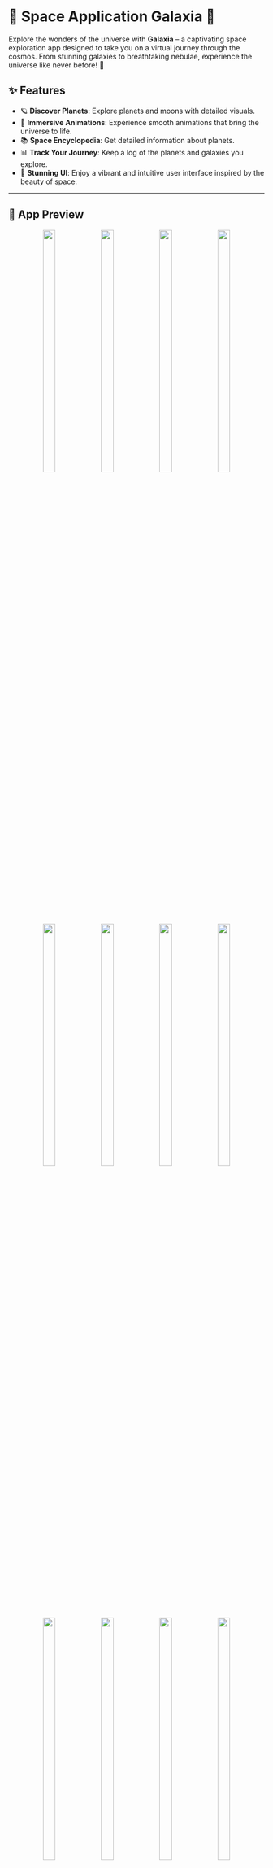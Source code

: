 # 🌌 Space Application Galaxia 🚀  
Explore the wonders of the universe with **Galaxia** – a captivating space exploration app designed to take you on a virtual journey through the cosmos. From stunning galaxies to breathtaking nebulae, experience the universe like never before! 🌠

## ✨ Features  
- 🪐 **Discover Planets**: Explore planets and moons with detailed visuals.  
- 💫 **Immersive Animations**: Experience smooth animations that bring the universe to life.  
- 📚 **Space Encyclopedia**: Get detailed information about planets.  
- 📊 **Track Your Journey**: Keep a log of the planets and galaxies you explore.  
- 🎨 **Stunning UI**: Enjoy a vibrant and intuitive user interface inspired by the beauty of space.  

---

## 🌟 App Preview  

<div align="center">
   
  <img src="https://github.com/user-attachments/assets/4c56f5fd-4f83-4704-9155-9f2af777c9b6" height="35%" width="22%" />
  <img src="https://github.com/user-attachments/assets/0e9afbea-89c7-4dd0-8ab9-fd71f332736b" height="35%" width="22%" />
  <img src="https://github.com/user-attachments/assets/0ce400e9-7299-4ff5-853b-a0b52437ad03" height="35%" width="22%" />

  <img src="https://github.com/user-attachments/assets/d99c24cf-dd08-429b-a619-48d2ec6cfea5" height="35%" width="22%" />
  <img src="https://github.com/user-attachments/assets/4df56825-19bd-4b8a-8338-4957b994eaa3" height="35%" width="22%" />
  <img src="https://github.com/user-attachments/assets/e00ee8f5-e1de-4c73-9392-f4ed18c78dda" height="35%" width="22%" />
  <img src="https://github.com/user-attachments/assets/c51536b4-b4d0-4252-b3cb-87e98f4a3842" height="35%" width="22%" />

  <img src="https://github.com/user-attachments/assets/c4114eb7-0e17-4a40-b273-0b8935c1dbe8" height="35%" width="22%" />
  <img src="https://github.com/user-attachments/assets/5c1ee0fc-f179-46bc-9f50-299bd78d7ccb" height="35%" width="22%" />
  <img src="https://github.com/user-attachments/assets/0d7280da-52c8-4949-911a-2b6c0860628a" height="35%" width="22%" />
  <img src="https://github.com/user-attachments/assets/52ce09a0-9095-4218-b658-823e6f558465" height="35%" width="22%" />

  <img src="https://github.com/user-attachments/assets/070da217-bea0-410f-862e-abf18c3464b6" height="35%" width="22%" />

</div>

---

## 🎥 Demo Video  
<div align="center">
  <video height="450" controls src="https://github.com/user-attachments/assets/ca6e1d78-c109-4292-a06a-dd6df639ed69"></video>
</div>

---

## 🚀 How to Run the App  
1. Clone the repository:  
```bash  
git clone https://github.com/yourusername/space_app_galaxia.git  
```

### How to Use
- Replace `"https://github.com/yourusername/space_app_galaxia.git"` with your actual GitHub repository link.
- Replace the image and video URLs if needed.

Let me know if you need further customization! 🚀
## 👩‍💻 Developer
- Developed with ❤️ by Mayuri 👩‍🚀
